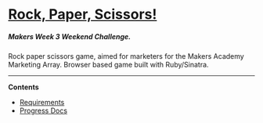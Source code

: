 # [Rock, Paper, Scissors!](https://github.com/dewinterjack/rps-challenge)

##### Makers Week 3 Weekend Challenge.

Rock paper scissors game, aimed for marketers for the Makers Academy Marketing Array. Browser based game built with Ruby/Sinatra.

---

**Contents**

* [Requirements](/requirements.md)
* [Progress Docs](/progress-documentation.md)



